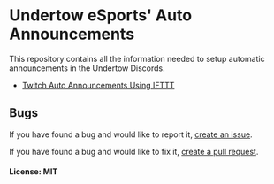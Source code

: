 # Undertow eSports' Auto Announcements
This repository contains all the information needed to setup automatic announcements in the Undertow Discords.

* [Twitch Auto Announcements Using IFTTT](/twitch.md)

## Bugs
If you have found a bug and would like to report it, [create an issue](https://github.com/undertowesports/auto-announcements/issues).

If you have found a bug and would like to fix it, [create a pull request](https://github.com/undertowesports/auto-announcements/pulls).


#### License: MIT
